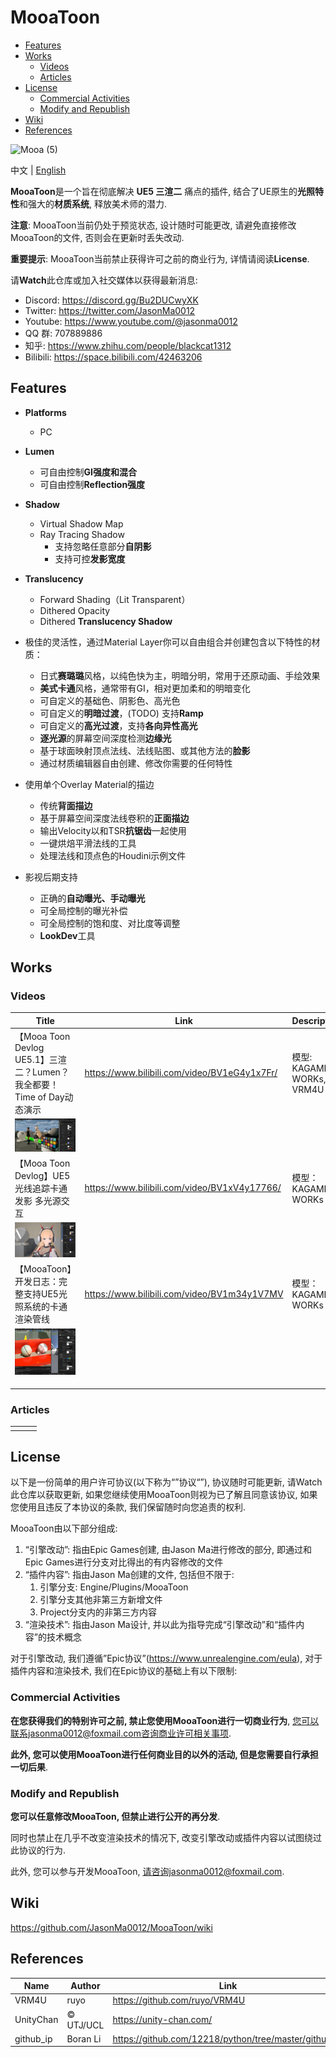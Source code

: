 # MooaToon

- [Features](#features)
- [Works](#works)
  * [Videos](#videos)
  * [Articles](#articles)
- [License](#license)
  * [Commercial Activities](#commercial-activities)
  * [Modify and Republish](#modify-and-republish)
- [Wiki](#wiki)
- [References](#references)

![Mooa (5)](README_CN.assets/Mooa_gif.gif)

中文 | [English](https://github.com/JasonMa0012/MooaToon)

**MooaToon**是一个旨在彻底解决 **UE5 三渲二** 痛点的插件, 结合了UE原生的**光照特性**和强大的**材质系统**, 释放美术师的潜力.



**注意**: MooaToon当前仍处于预览状态, 设计随时可能更改, 请避免直接修改MooaToon的文件, 否则会在更新时丢失改动.

**重要提示**: MooaToon当前禁止获得许可之前的商业行为, 详情请阅读**License**.

请**Watch**此仓库或加入社交媒体以获得最新消息:

- Discord: https://discord.gg/Bu2DUCwyXK
- Twitter: https://twitter.com/JasonMa0012
- Youtube: https://www.youtube.com/@jasonma0012
- QQ 群: 707889886
- 知乎: https://www.zhihu.com/people/blackcat1312
- Bilibili: https://space.bilibili.com/42463206



## Features

- **Platforms**
  - PC

- **Lumen**
  - 可自由控制**GI强度和混合**
  - 可自由控制**Reflection强度**
- **Shadow**
  - Virtual Shadow Map
  - Ray Tracing Shadow
    - 支持忽略任意部分**自阴影**
    - 支持可控**发影宽度**
- **Translucency**
  - Forward Shading（Lit Transparent）
  - Dithered Opacity
  - Dithered **Translucency Shadow**
- 极佳的灵活性，通过Material Layer你可以自由组合并创建包含以下特性的材质：

  - 日式**赛璐璐**风格，以纯色快为主，明暗分明，常用于还原动画、手绘效果
  - **美式卡通**风格，通常带有GI，相对更加柔和的明暗变化
  - 可自定义的基础色、阴影色、高光色
  - 可自定义的**明暗过渡**，(TODO) 支持**Ramp**
  - 可自定义的**高光过渡**，支持**各向异性高光**
  - **逐光源**的屏幕空间深度检测**边缘光**
  - 基于球面映射顶点法线、法线贴图、或其他方法的**脸影**
  - 通过材质编辑器自由创建、修改你需要的任何特性
- 使用单个Overlay Material的描边
  - 传统**背面描边**
  - 基于屏幕空间深度法线卷积的**正面描边**
  - 输出Velocity以和TSR**抗锯齿**一起使用
  - 一键烘焙平滑法线的工具
  - 处理法线和顶点色的Houdini示例文件

- 影视后期支持

  - 正确的**自动曝光、手动曝光**
  - 可全局控制的曝光补偿
  - 可全局控制的饱和度、对比度等调整
  - **LookDev**工具

## Works

### Videos

| Title                                                        | Link                                         | Description                 |
| ------------------------------------------------------------ | -------------------------------------------- | --------------------------- |
| 【Mooa Toon Devlog UE5.1】三渲二？Lumen？我全都要！Time of Day动态演示 | https://www.bilibili.com/video/BV1eG4y1x7Fr/ | 模型: KAGAMI Ⅱ WORKs, VRM4U |
| ![image-20221118014720535](README_CN.assets/image-20221118014720535.png) |                                              |                             |
| 【Mooa Toon Devlog】UE5光线追踪卡通发影 多光源交互           | https://www.bilibili.com/video/BV1xV4y17766/ | 模型：KAGAMI Ⅱ WORKs        |
| ![image-20220723170300020](README_CN.assets/image-20220723170300020.png) |                                              |                             |
| 【MooaToon】开发日志：完整支持UE5光照系统的卡通渲染管线      | https://www.bilibili.com/video/BV1m34y1V7MV  | 模型：KAGAMI Ⅱ WORKs        |
| ![image-20220613220050376](README_CN.assets/image-20220613220050376.png) |                                              |                             |
|                                                              |                                              |                             |
|                                                              |                                              |                             |
|                                                              |                                              |                             |

### Articles

|      |      |      |
| ---- | ---- | ---- |
|      |      |      |

## License

以下是一份简单的用户许可协议(以下称为“”协议“”), 协议随时可能更新, 请Watch此仓库以获取更新, 如果您继续使用MooaToon则视为已了解且同意该协议, 如果您使用且违反了本协议的条款, 我们保留随时向您追责的权利.

MooaToon由以下部分组成:

1. “引擎改动”: 指由Epic Games创建, 由Jason Ma进行修改的部分, 即通过和Epic Games进行分支对比得出的有内容修改的文件
2. “插件内容”: 指由Jason Ma创建的文件, 包括但不限于: 
   1. 引擎分支: Engine/Plugins/MooaToon
   2. 引擎分支其他非第三方新增文件
   3. Project分支内的非第三方内容
3. “渲染技术”: 指由Jason Ma设计, 并以此为指导完成“引擎改动”和“插件内容”的技术概念

对于引擎改动, 我们遵循”Epic协议”(https://www.unrealengine.com/eula), 对于插件内容和渲染技术, 我们在Epic协议的基础上有以下限制:

### Commercial Activities

**在您获得我们的特别许可之前, 禁止您使用MooaToon进行一切商业行为**, 您可以联系jasonma0012@foxmail.com咨询商业许可相关事项.

**此外, 您可以使用MooaToon进行任何商业目的以外的活动, 但是您需要自行承担一切后果**.

### Modify and Republish

**您可以任意修改MooaToon, 但禁止进行公开的再分发**.

同时也禁止在几乎不改变渲染技术的情况下, 改变引擎改动或插件内容以试图绕过此协议的行为.

此外, 您可以参与开发MooaToon, 请咨询jasonma0012@foxmail.com.

## Wiki

https://github.com/JasonMa0012/MooaToon/wiki



## References

| Name      | Author    | Link                                                  |
| --------- | --------- | ----------------------------------------------------- |
| VRM4U     | ruyo      | https://github.com/ruyo/VRM4U                         |
| UnityChan | © UTJ/UCL | https://unity-chan.com/                               |
| github_ip | Boran Li  | https://github.com/12218/python/tree/master/github_ip |


